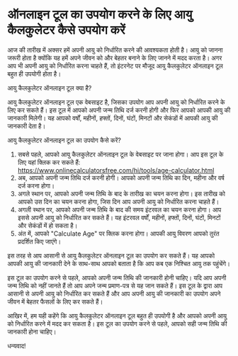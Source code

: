 ऑनलाइन टूल का उपयोग करने के लिए आयु कैलकुलेटर कैसे उपयोग करें
=============================================================

आज की तारीख में अक्सर हमें अपनी आयु को निर्धारित करने की आवश्यकता होती है। आयु को जानना जरूरी होता है क्योंकि यह हमें अपने जीवन को और बेहतर बनाने के लिए जानने में मदद करता है। अगर आप भी अपनी आयु को निर्धारित करना चाहते हैं, तो इंटरनेट पर मौजूद आयु कैलकुलेटर ऑनलाइन टूल बहुत ही उपयोगी होता है।

आयु कैलकुलेटर ऑनलाइन टूल क्या है?

आयु कैलकुलेटर ऑनलाइन टूल एक वेबसाइट है, जिसका उपयोग आप अपनी आयु को निर्धारित करने के लिए कर सकते हैं। इस टूल में आपको अपनी जन्म तिथि दर्ज करनी होगी और फिर आपको आपकी आयु की जानकारी मिलेगी। यह आपको वर्षों, महीनों, हफ्तों, दिनों, घंटों, मिनटों और सेकंडों में आपकी आयु की जानकारी देता है।

आयु कैलकुलेटर ऑनलाइन टूल का उपयोग कैसे करें?

1. सबसे पहले, आपको आयु कैलकुलेटर ऑनलाइन टूल के वेबसाइट पर जाना होगा। आप इस टूल के लिए यहां क्लिक कर सकते हैं: <https://www.onlinecalculatorsfree.com/hi/tools/age-calculator.html>
2. अब, आपको अपनी जन्म तिथि दर्ज करनी होगी। आपको अपनी जन्म तिथि का दिन, महीना और वर्ष दर्ज करना होगा।
3. अगले स्थान पर, आपको अपनी जन्म तिथि के बाद के तारीख का चयन करना होगा। इस तारीख को आपको उस दिन का चयन करना होगा, जिस दिन आप अपनी आयु को निर्धारित करना चाहते हैं।
4. अगली स्थान पर, आपको अपनी जन्म तिथि के बाद की समय इंटरवल का चयन करना होगा। आप इससे अपनी आयु को निर्धारित कर सकते हैं। यह इंटरवल वर्षों, महीनों, हफ्तों, दिनों, घंटों, मिनटों और सेकंडों में हो सकता है।
5. अंत में, आपको "Calculate Age" पर क्लिक करना होगा। आपकी आयु विवरण आपको तुरंत प्रदर्शित किए जाएंगे।

इस तरह से आप आसानी से आयु कैलकुलेटर ऑनलाइन टूल का उपयोग कर सकते हैं। यह आपको आपकी आयु की जानकारी देने के साथ-साथ आपको बताता है कि आप कब एक निश्चित आयु तक पहुंचेंगे।

इस टूल का उपयोग करने से पहले, आपको अपनी जन्म तिथि की जानकारी होनी चाहिए। यदि आप अपनी जन्म तिथि को नहीं जानते हैं तो आप अपने जन्म प्रमाण-पत्र से यह जान सकते हैं। इस टूल के द्वारा आप आसानी से अपनी आयु को निर्धारित कर सकते हैं और आप अपनी आयु की जानकारी का उपयोग अपने जीवन में बेहतर फैसलों के लिए कर सकते हैं।

आखिर में, हम यही कहेंगे कि आयु कैलकुलेटर ऑनलाइन टूल बहुत ही उपयोगी है और आपको अपनी आयु को निर्धारित करने में मदद कर सकता है। इस टूल का उपयोग करने से पहले, आपको सही जन्म तिथि की जानकारी होना चाहिए।

धन्यवाद!